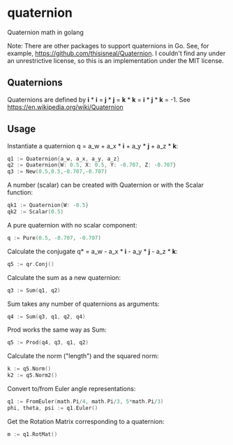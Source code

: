 # quaternion
Quaternion math in golang

Note: There are other packages to support quaternions in Go.  See, for example,
https://github.com/thisisneal/Quaternion.  I couldn't find any under an
unrestrictive license, so this is an implementation under the MIT license.

## Quaternions
Quaternions are defined by **i** * **i** = **j** * **j** = **k** * **k** = **i** * **j** * **k** = -1.
See https://en.wikipedia.org/wiki/Quaternion

## Usage
Instantiate a quaternion q = a_w + a_x * **i** + a_y * **j** + a_z * **k**:
```Go
q1 := Quaternion{a_w, a_x, a_y, a_z}
q2 := Quaternion{W: 0.5, X: 0.5, Y: -0.707, Z: -0.707}
q3 := New(0.5,0.5,-0.707,-0.707)
```

A number (scalar) can be created with Quaternion or with the Scalar function:
```Go
qk1 := Quaternion{W: -0.5}
qk2 := Scalar(0.5)
```

A pure quaternion with no scalar component:
```Go
q := Pure(0.5, -0.707, -0.707)
```

Calculate the conjugate q* = a_w - a_x * **i** - a_y * **j** - a_z * **k**:
```Go
q5 := qr.Conj()
```

Calculate the sum as a new quaternion:
```Go
q3 := Sum(q1, q2)
```

Sum takes any number of quaternions as arguments:
```Go
q4 := Sum(q3, q1, q2, q4)
```

Prod works the same way as Sum:
```Go
q5 := Prod(q4, q3, q1, q2)
```

Calculate the norm ("length") and the squared norm:
```Go
k := q5.Norm()
k2 := q5.Norm2()
```

Convert to/from Euler angle representations:
```Go
q1 := FromEuler(math.Pi/4, math.Pi/3, 5*math.Pi/3)
phi, theta, psi := q1.Euler()
```

Get the Rotation Matrix corresponding to a quaternion:
```Go
m := q1.RotMat()
```
